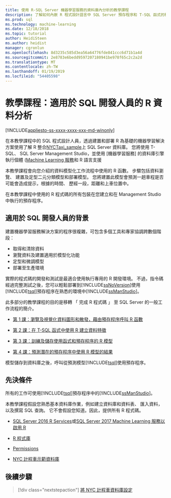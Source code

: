 ```yaml
---
title: 使用 R-SQL Server 機器學習服務的資料庫內分析的教學課程
description: 了解如何內嵌 R 程式設計語言中 SQL Server 預存程序和 T-SQL 函式的程式碼。
ms.prod: sql
ms.technology: machine-learning
ms.date: 12/18/2018
ms.topic: tutorial
author: HeidiSteen
ms.author: heidist
manager: cgronlun
ms.openlocfilehash: 8d3235c585d3ea56a64776fde841ccc6d71b1a4d
ms.sourcegitcommit: 2e8783e6bedd9597207180941be978f65c2c2a2d
ms.translationtype: MT
ms.contentlocale: zh-TW
ms.lasthandoff: 01/19/2019
ms.locfileid: "54405598"
---
```

# <a name="tutorial-r-data-analytics-for-sql-developers"></a>教學課程：適用於 SQL 開發人員的 R 資料分析
[!INCLUDE[appliesto-ss-xxxx-xxxx-xxx-md-winonly](../../includes/appliesto-ss-xxxx-xxxx-xxx-md-winonly.md)]

在本教學課程中的 SQL 程式設計人員，透過建置和部署 R 為基礎的機器學習解決方案使用了解 R 整合[NYCTaxi_sample](demo-data-nyctaxi-in-sql.md)上 SQL Server 資料庫。 您將使用 T-SQL、 SQL Server Management Studio，並使用 [機器學習服務] 的資料庫引擎執行個體 ([Machine Learning 服務](../install/sql-machine-learning-services-windows-install.md)和 R 語言支援

本教學課程會向您介紹的資料模型化工作流程中使用的 R 函數。 步驟包括資料瀏覽、 建置及定型二元分類模型和部署模型。 您將建置此模型會預測一趟車程是否可能會造成提示，根據的時間、 歷經一段，距離和上車位置中。 

在本教學課程中使用的 R 程式碼的所有包裝在您建立和在 Management Studio 中執行的預存程序。

## <a name="background-for-sql-developers"></a>適用於 SQL 開發人員的背景

建置機器學習服務解決方案的程序很複雜，可包含多個工具和專家協調跨數個階段：

+ 取得和清除資料
+ 瀏覽資料及建置適用於模型化功能
+ 定型和微調模型
+ 部署至生產環境

實際的程式碼的開發和測試是最適合使用執行專用的 R 開發環境。 不過，指令碼經過完整測試之後，您可以輕鬆部署到[!INCLUDE[ssNoVersion](../../includes/ssnoversion-md.md)]使用[!INCLUDE[tsql](../../includes/tsql-md.md)]預存程序在熟悉的環境中[!INCLUDE[ssManStudio](../../includes/ssmanstudio-md.md)]。

此多部分的教學課程的目的是移轉 「 完成 R 程式碼 」 至 SQL Server 的一般工作流程的簡介。 

- [第 1 課：瀏覽及視覺化資料圖形和散發，藉由預存程序呼叫 R 函數](../tutorials/sqldev-explore-and-visualize-the-data.md)

- [第 2 課：在 T-SQL 函式中使用 R 建立資料特徵](sqldev-create-data-features-using-t-sql.md)
  
- [第 3 課：訓練及儲存使用函式和預存程序的 R 模型](sqldev-train-and-save-a-model-using-t-sql.md)
  
- [第 4 課：預測潛在的預存程序中使用 R 模型的結果](../tutorials/sqldev-operationalize-the-model.md)

模型儲存到資料庫之後，呼叫從預測模型[!INCLUDE[tsql](../../includes/tsql-md.md)]使用預存程序。

## <a name="prerequisites"></a>先決條件

所有的工作可使用[!INCLUDE[tsql](../../includes/tsql-md.md)]預存程序中的[!INCLUDE[ssManStudio](../../includes/ssmanstudio-md.md)]。

本教學課程假設您熟悉基本資料庫作業，例如建立資料庫和資料表、 匯入資料，以及撰寫 SQL 查詢。 它不會假設您知道。因此，提供所有 R 程式碼。 

+ [SQL Server 2016 R Services](../install/sql-r-services-windows-install.md#verify-installation)或[SQL Server 2017 Machine Learning 服務以啟用 R](../install/sql-machine-learning-services-windows-install.md#verify-installation)

+ [R 程式庫](../r/determine-which-packages-are-installed-on-sql-server.md#get-the-r-library-location)

+ [Permissions](../security/user-permission.md)

+ [NYC 計程車示範資料庫](demo-data-nyctaxi-in-sql.md)


## <a name="next-steps"></a>後續步驟

> [!div class="nextstepaction"]
> [將 NYC 計程車資料庫設定](demo-data-nyctaxi-in-sql.md)